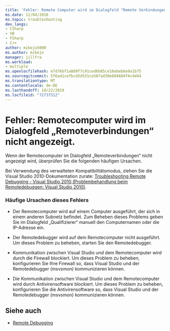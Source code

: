 ```yaml
---
title: 'Fehler: Remote Computer wird im Dialogfeld "Remote Verbindungen" nicht angezeigt | Microsoft-Dokumentation'
ms.date: 11/04/2016
ms.topic: troubleshooting
dev_langs:
- CSharp
- VB
- FSharp
- C++
author: mikejo5000
ms.author: mikejo
manager: jillfra
ms.workload:
- multiple
ms.openlocfilehash: e7d76bf1a889f7c91ced6b85ce16ebeb6e9a1b75
ms.sourcegitcommit: 5f6ad1cefbcd3d531ce587ad30e684684f4c4d44
ms.translationtype: MT
ms.contentlocale: de-DE
ms.lasthandoff: 10/22/2019
ms.locfileid: "72737512"
---
```

# <a name="error-remote-machine-does-not-appear-in-a-remote-connections-dialog"></a>Fehler: Remotecomputer wird im Dialogfeld „Remoteverbindungen“ nicht angezeigt.
Wenn der Remotecomputer im Dialogfeld „Remoteverbindungen“ nicht angezeigt wird, überprüfen Sie die folgenden häufigen Ursachen.

 Bei Verwendung des verwalteten Kompatibilitätsmodus, ziehen Sie die Visual Studio 2010-Dokumentation zurate: [Troubleshooting Remote Debugging - Visual Studio 2010 (Problembehandlung beim Remotedebuggen: Visual Studio 2010)](https://docs.microsoft.com/previous-versions/visualstudio/visual-studio-2010/2ys11ead(v=vs.100)).

### <a name="common-causes-for-this-error"></a>Häufige Ursachen dieses Fehlers

- Der Remotecomputer wird auf einem Computer ausgeführt, der sich in einem anderen Subnetz befindet. Zum Beheben dieses Problems geben Sie im Dialogfeld „Qualifizierer“ manuell den Computernamen oder die IP-Adresse ein.

- Der Remotedebugger wird auf dem Remotecomputer nicht ausgeführt. Um dieses Problem zu beheben, starten Sie den Remotedebugger.

- Kommunikation zwischen Visual Studio und dem Remotecomputer wird durch die Firewall blockiert. Um dieses Problem zu beheben, konfigurieren Sie Ihre Firewall so, dass Visual Studio und der Remotedebugger (msvsmon) kommunizieren können.

- Die Kommunikation zwischen Visual Studio und dem Remotecomputer wird durch Antivirensoftware blockiert. Um dieses Problem zu beheben, konfigurieren Sie die Antivirensoftware so, dass Visual Studio und der Remotedebugger (msvsmon) kommunizieren können.

## <a name="see-also"></a>Siehe auch
- [Remote Debugging](../debugger/remote-debugging.md)